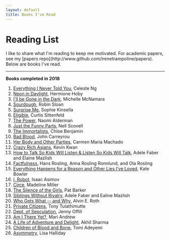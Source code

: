 ```yaml
---
layout: default
title: Books I've Read
---
```


<h1 class="owner-name">Reading List</h1>
I like to share what I'm reading to keep me motivated. For academic papers, see my [papers repo](http://www.github.com/irenetrampoline/papers). Below are books I've read.

<hr>
<!-- **Currently reading**
 * [The Heart](https://amzn.to/2McxrM6), Maylis de Keranga
 * [Evicted: Poverty and Profit in the American City](https://amzn.to/2xO0Vh7), Matthew Desmond
 * [Phishing for Phools: The Economics of Manipulation and Deception](https://amzn.to/2JncSMa), George Akerlof and Robert Shiller
 * [The $800 Million Pill: The Truth behind the Cost of New Drugs](https://amzn.to/2kSSnwe), Merrill Goozner
 -->

**Books completed in 2018**
 1. [Everything I Never Told You](https://amzn.to/2xQYz16), Celeste Ng
 2. [Neon in Daylight](https://amzn.to/2xOMkC8), Hermione Hoby
 3. [I'll be Gone in the Dark](https://amzn.to/2Jnw6RO), Michelle McNamara
 4. [Sourdough](https://amzn.to/2xYnNeb), Robin Sloan
 5. [Surprise Me](https://amzn.to/2PGtj8A), Sophie Kinsella
 6. [Eligible](https://amzn.to/2PEfRlz), Curtis Sittenfeld
 7. [The Power](https://amzn.to/2JrKfRn), Naomi Alderman
 8. [Just the Funny Parts](https://amzn.to/2JiR4Be), Nell Scovell
 9. [The Immortalists](https://amzn.to/2xQKtwA), Chloe Benjamin
 10. [Bad Blood](https://amzn.to/2JB9fp6), John Carreyrou
 11. [Her Body and Other Parties](https://amzn.to/2JkxRiz), Carmen Maria Machado
 12. [Crazy Rich Asians](https://amzn.to/2y2Wr6m), Kevin Kwan
 13. [How to Talk So Kids Will Listen & Listen So Kids Will Talk](https://amzn.to/2MxWtXa), Adele Faber and Elaine Mazlish
 14. [Factfulness](https://amzn.to/2LyB3rP), Hans Rosling, Anna Rosling Ronnlund, and Ola Rosling
 15. [Everything Happens for a Reason and Other Lies I’ve Loved](https://amzn.to/2M71kgS), Kate Bowler
 16. [I, Robot](https://amzn.to/2LIGa8s), Isaac Asimov
 17. [Circe](https://amzn.to/2rEUVRQ), Madeline Miller
 18. [The Silence of the Girls](https://amzn.to/2xozxTB), Pat Barker
 19. [Siblings Without Rivalry](https://amzn.to/2yTN1aN), Adele Faber and Ealine Mazlish
 20. [Who Gets What -- and Why](https://amzn.to/2zqpQVw), Alvin E. Roth
 21. [Private Citizens](https://amzn.to/2PBs6iZ), Tony Tulathimutte
 22. [Dept. of Sepculation](https://amzn.to/2URGvLL), Jenny Offill
 23. [Am I There Yet?](https://amzn.to/2PLLpGn), Mari Andrew
 24. [A Life of Adventure and Delight](https://amzn.to/2UZID4i), Akhil Sharma
 25. [Children of Blood and Bone](https://amzn.to/2V0H9GU), Tomi Adeyemi
 26. [Asymmetry](https://amzn.to/2V5OhBL), Lisa Halliday
